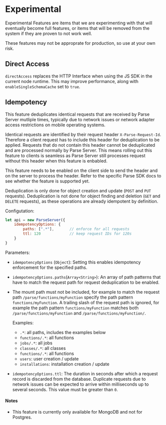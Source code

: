 # Experimental

Experimental Features are items that we are experimenting with that will eventually become full features, or items that will be removed from the system if they are proven to not work well.

These features may not be approprate for production, so use at your own risk.

## Direct Access

`directAccess` replaces the HTTP Interface when using the JS SDK in the current node runtime. This may improve performance, along with `enableSingleSchemaCache` set to `true`.

## Idempotency

This feature deduplicates identical requests that are received by Parse Server mutliple times, typically due to network issues or network adapter access restrictions on mobile operating systems.

Identical requests are identified by their request header `X-Parse-Request-Id`. Therefore a client request has to include this header for deduplication to be applied. Requests that do not contain this header cannot be deduplicated and are processed normally by Parse Server. This means rolling out this feature to clients is seamless as Parse Server still processes request without this header when this feature is enbabled.

This feature needs to be enabled on the client side to send the header and on the server to process the header. Refer to the specific Parse SDK docs to see whether the feature is supported yet.

Deduplication is only done for object creation and update (`POST` and `PUT` requests). Deduplication is not done for object finding and deletion (`GET` and `DELETE` requests), as these operations are already idempotent by definition.

Configutation:
```js
let api = new ParseServer({
    idempotencyOptions: {
        paths: [".*"],       // enforce for all requests
        ttl: 120             // keep request IDs for 120s
    }
}
```
Parameters:

* `idempotencyOptions` (`Object`): Setting this enables idempotency enforcement for the specified paths.
* `idempotencyOptions.paths`(`Array<String>`): An array of path patterns that have to match the request path for request deduplication to be enabled. 
* The mount path must not be included, for example to match the request path `/parse/functions/myFunction` specify the path pattern `functions/myFunction`. A trailing slash of the request path is ignored, for example the path pattern `functions/myFunction` matches both `/parse/functions/myFunction` and `/parse/functions/myFunction/`.

  Examples:

  * `.*`: all paths, includes the examples below
  * `functions/.*`: all functions
  * `jobs/.*`: all jobs
  * `classes/.*`: all classes
  * `functions/.*`: all functions
  * `users`: user creation / update
  * `installations`: installation creation / update

* `idempotencyOptions.ttl`: The duration in seconds after which a request record is discarded from the database. Duplicate requests due to network issues can be expected to arrive within milliseconds up to several seconds. This value must be greater than `0`.

#### Notes

- This feature is currently only available for MongoDB and not for Postgres.

